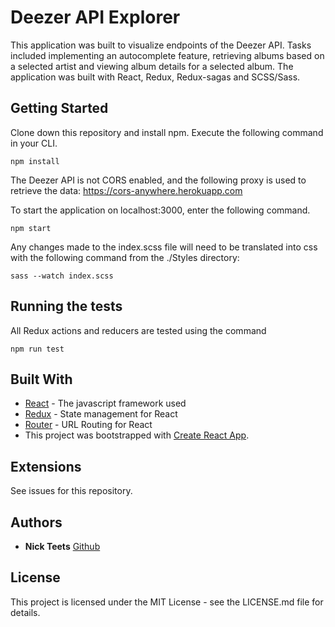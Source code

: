# Deezer API Explorer
This application was built to visualize endpoints of the Deezer API. Tasks included implementing an autocomplete feature, retrieving albums based on a selected artist and viewing album details for a selected album. The application was built with React, Redux, Redux-sagas and SCSS/Sass.

## Getting Started
Clone down this repository and install npm. Execute the following command in your CLI.

```
npm install
```
The Deezer API is not CORS enabled, and the following proxy is used to retrieve the data: https://cors-anywhere.herokuapp.com

To start the application on localhost:3000, enter the following command.

```
npm start
```
Any changes made to the index.scss file will need to be translated into css with the following command from the ./Styles directory:

```
sass --watch index.scss
```
## Running the tests
All Redux actions and reducers are tested using the command

```
npm run test
```
## Built With

* [React](https://reactjs.org/) - The javascript framework used
* [Redux](https://redux.js.org/) - State management for React
* [Router](https://github.com/reactjs/react-router-redux) - URL Routing for React
* This project was bootstrapped with [Create React App](https://github.com/facebookincubator/create-react-app).

## Extensions
See issues for this repository.

## Authors
* **Nick Teets** [Github](https://github.com/nicktu12)

## License
This project is licensed under the MIT License - see the LICENSE.md file for details.
